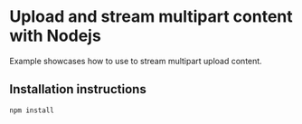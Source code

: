 # Upload and stream multipart content with Nodejs #

Example showcases how to use to stream multipart upload content. 

## Installation instructions ##

    npm install






 